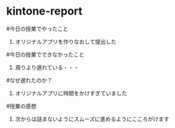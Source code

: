 # kintone-report

#今日の授業でやったこと
1. オリジナルアプリを作りなおして提出した

#今日の授業でできなかったこと
1. 周りより遅れている・・・

#なぜ遅れたのか？
1. オリジナルアプリに時間をかけすぎていました

#授業の感想
1. 次からは詰まないようにスムーズに進めるようにこころがけます
